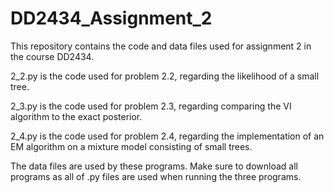 # DD2434_Assignment_2

This repository contains the code and data files used for assignment 2 in the course DD2434.

2_2.py is the code used for problem 2.2, regarding the likelihood of a small tree.

2_3.py is the code used for problem 2.3, regarding comparing the VI algorithm to the exact posterior.

2_4.py is the code used for problem 2.4, regarding the implementation of an EM algorithm on a mixture model consisting of small trees.

The data files are used by these programs. Make sure to download all programs as all of .py files are used when running the three programs.
